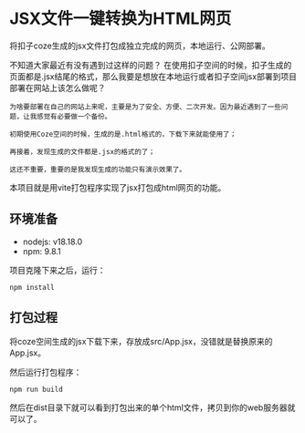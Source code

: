 # JSX文件一键转换为HTML网页

将扣子coze生成的jsx文件打包成独立完成的网页，本地运行、公网部署。

不知道大家最近有没有遇到过这样的问题？ 在使用扣子空间的时候，扣子生成的页面都是.jsx结尾的格式，那么我要是想放在本地运行或者扣子空间jsx部署到项目部署在网站上该怎么做呢？

```
为啥要部署在自己的网站上来呢，主要是为了安全、方便、二次开发。因为最近遇到了一些问题，让我感觉有必要做一个备份。

初期使用Coze空间的时候，生成的是.html格式的，下载下来就能使用了；

再接着，发现生成的文件都是.jsx的格式的了；

这还不重要，重要的是我发现生成的功能只有演示效果了。
```

本项目就是用vite打包程序实现了jsx打包成html网页的功能。

## 环境准备
* nodejs: v18.18.0
* npm: 9.8.1

项目克隆下来之后，运行：
```
npm install
```

## 打包过程

将coze空间生成的jsx下载下来，存放成src/App.jsx，没错就是替换原来的App.jsx。

然后运行打包程序：
```
npm run build
```

然后在dist目录下就可以看到打包出来的单个html文件，拷贝到你的web服务器就可以了。